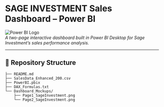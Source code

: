 # SAGE INVESTMENT Sales Dashboard – Power BI

![Power BI Logo](./assets/powerbi-logo.png)  
_A two-page interactive dashboard built in Power BI Desktop for Sage Investment’s sales performance analysis._

---

## 📂 Repository Structure

```text
├── README.md
├── SalesData_Enhanced_200.csv
├── PowerBI.pbix
├── DAX_Formulas.txt
└── Dashboard_Mockups/
    ├── Page1_SageInvestment.png
    └── Page2_SageInvestment.png
